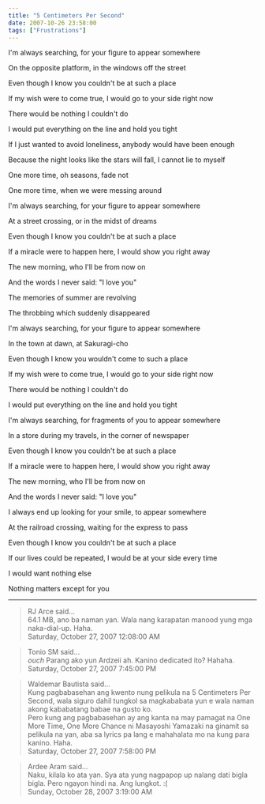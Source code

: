 ```yaml
---
title: "5 Centimeters Per Second"
date: 2007-10-26 23:58:00
tags: ["Frustrations"]
---
```


I'm always searching, for your figure to appear somewhere

On the opposite platform, in the windows off the street

Even though I know you couldn't be at such a place

If my wish were to come true, I would go to your side right now

There would be nothing I couldn't do

I would put everything on the line and hold you tight

If I just wanted to avoid loneliness, anybody would have been enough

Because the night looks like the stars will fall, I cannot lie to myself

One more time, oh seasons, fade not

One more time, when we were messing around

I'm always searching, for your figure to appear somewhere

At a street crossing, or in the midst of dreams

Even though I know you couldn't be at such a place

If a miracle were to happen here, I would show you right away

The new morning, who I'll be from now on

And the words I never said: "I love you"

The memories of summer are revolving

The throbbing which suddenly disappeared

I'm always searching, for your figure to appear somewhere

In the town at dawn, at Sakuragi-cho

Even though I know you wouldn't come to such a place

If my wish were to come true, I would go to your side right now

There would be nothing I couldn't do

I would put everything on the line and hold you tight

I'm always searching, for fragments of you to appear somewhere

In a store during my travels, in the corner of newspaper

Even though I know you couldn't be at such a place

If a miracle were to happen here, I would show you right away

The new morning, who I'll be from now on

And the words I never said: "I love you"

I always end up looking for your smile, to appear somewhere

At the railroad crossing, waiting for the express to pass

Even though I know you couldn't be at such a place

If our lives could be repeated, I would be at your side every time

I would want nothing else

Nothing matters except for you

---

> RJ Arce said...  
> 64.1 MB, ano ba naman yan. Wala nang karapatan manood yung mga naka-dial-up. Haha.  
> Saturday, October 27, 2007 12:08:00 AM 

> Tonio SM said...  
> *ouch* Parang ako yun Ardzeii ah. Kanino dedicated ito? Hahaha.  
> Saturday, October 27, 2007 7:45:00 PM 

> Waldemar Bautista said...  
> Kung pagbabasehan ang kwento nung pelikula na 5 Centimeters Per Second, wala siguro dahil tungkol sa magkababata yun e wala naman akong kababatang babae na gusto ko.  
> Pero kung ang pagbabasehan ay ang kanta na may pamagat na One More Time, One More Chance ni Masayoshi Yamazaki na ginamit sa pelikula na yan, aba sa lyrics pa lang e mahahalata mo na kung para kanino. Haha.  
> Saturday, October 27, 2007 7:58:00 PM 

> Ardee Aram said...  
> Naku, kilala ko ata yan. Sya ata yung nagpapop up nalang dati bigla bigla. Pero ngayon hindi na. Ang lungkot. :(  
> Sunday, October 28, 2007 3:19:00 AM 